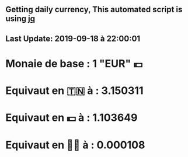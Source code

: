 ## Getting daily currency, This automated script is using [jq](https://stedolan.github.io/jq/)
## Last Update:  2019-09-18 à 22:00:01
 # Monaie de base : 1 "EUR" 💶 
 # Equivaut en 🇹🇳 à :  3.150311 
 # Equivaut en 💵 à : 1.103649
 # Equivaut en 🐱‍💻 à :  0.000108

